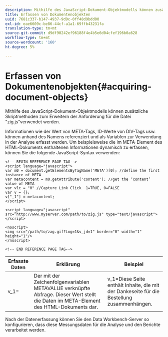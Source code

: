 ```yaml
---
description: Mithilfe des JavaScript-Dokument-Objektmodells können zusätzliche Skriptmethoden zum Erweitern der Anforderung für die Datei "zig.js"verwendet werden.
title: Erfassen von Dokumentenobjekten
uuid: 7681c337-b147-4937-9d9c-0ff48d9bdd00
exl-id: eae6609c-be86-44cf-a1a1-69ffb43231fa
translation-type: tm+mt
source-git-commit: d9df90242ef96188f4e4b5e6d04cfef196b0a628
workflow-type: tm+mt
source-wordcount: '160'
ht-degree: 5%

---
```


# Erfassen von Dokumentenobjekten{#acquiring-document-objects}

Mithilfe des JavaScript-Dokument-Objektmodells können zusätzliche Skriptmethoden zum Erweitern der Anforderung für die Datei &quot;zig.js&quot;verwendet werden.

Informationen wie der Wert von META-Tags, ID-Werte von DIV-Tags usw. können anhand des Namens referenziert und als Variablen zur Verwendung in der Analyse erfasst werden. Um beispielsweise die im META-Element des HTML-Dokuments enthaltenen Informationen dynamisch zu erfassen, können Sie die folgende JavaScript-Syntax verwenden:

```
<!-- BEGIN REFERENCE PAGE TAG--> 
<script language="javascript"> 
var m0 = document.getElementsByTagName('META')[0]; //define the first instance of META 
var metacontent = m0.getAttribute('content'); //get the ‘content’ value of META 
var vlc = "0" //Capture Link Click  1=TRUE, 0=FALSE 
var v = {}; 
v["_1"] = metacontent; 
</script> 
 
<script language="javascript" src=”http://www.myserver.com/path/to/zig.js" type="text/javascript"></script> 
 
<noscript> 
<img src="/path/to/zag.gif?Log=1&v_jd=1" border="0" width="1" height="1"/> 
</noscript> 
 
<!-- END REFERENCE PAGE TAG-->
```

| Erfasste Daten | Erklärung | Beispiel |
|---|---|---|
| v_1= | Der mit der Zeichenfolgenvariablen METAVALUE verknüpfte Abfrage. Dieser Wert stellt die Daten im META-Element des HTML-Dokuments dar. | v_1=Diese Seite enthält Inhalte, die mit der Dankeseite für die Bestellung zusammenhängen. |

Nach der Datenerfassung können Sie den Data Workbench-Server so konfigurieren, dass diese Messungsdaten für die Analyse und den Berichte verarbeitet werden.
